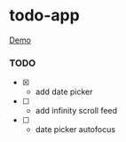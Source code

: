 # todo-app

[Demo](https://todo-app-one-omega.vercel.app/)

### TODO

- [x] - add date picker
- [ ] - add infinity scroll feed
- [ ] - date picker autofocus
